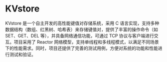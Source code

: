 # KVstore
KVstore 是一个自主开发的高性能键值对存储系统，采用 C 语言实现，支持多种数据结构（数组、红黑树、哈希表）来存储键值对，提供了丰富的操作命令（如 SET、GET、DEL 等），并具备网络通信功能，可通过 TCP 协议与客户端进行交互。项目采用了 Reactor 网络模型，支持单线程和多线程模式，以满足不同场景下的性能需求。同时，项目还提供了完善的测试用例，方便对系统的功能和性能进行测试和验证。
